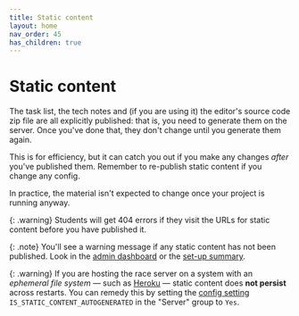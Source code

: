 ```yaml
---
title: Static content
layout: home
nav_order: 45
has_children: true
---
```



# Static content

The task list, the tech notes and (if you are using it) the editor's source
code zip file are all explicitly published: that is, you need to generate them
on the server. Once you've done that, they don't change until you generate them
again.

This is for efficiency, but it can catch you out if you make any changes
_after_ you've published them. Remember to re-publish static content if you
change any config.

In practice, the material isn't expected to change once your project is running
anyway.

{: .warning}
Students will get 404 errors if they visit the URLs for static content before
you have published it.

{: .note}
You'll see a warning message if any static content has not been published. Look
in the [admin dashboard](../running/dashboard)
or the [set-up summary](../running/setup-summary).

{: .warning}
If you are hosting the race server on a system with an _ephemeral file system_
— such as [Heroku](../hosting/heroku) — static content does **not persist**
across restarts. You can remedy this by setting the
[config setting](../customising/server)
`IS_STATIC_CONTENT_AUTOGENERATED` in the "Server" group to `Yes`.
